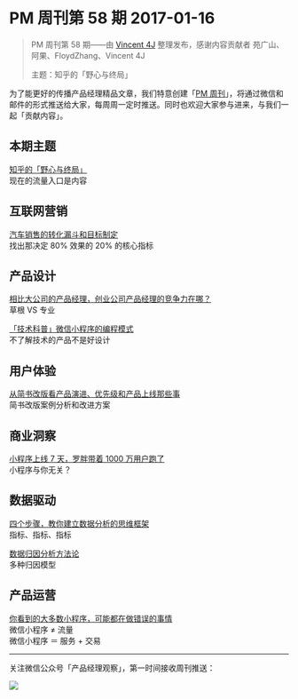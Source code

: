 # PM 周刊第 58 期 2017-01-16

> PM 周刊第 58 期——由 [Vincent 4J](http://pmweekly.com/contributors#vincent4j) 整理发布，感谢内容贡献者 苑广山、阿果、FloydZhang、Vincent 4J
> 
> 主题：知乎的「野心与终局」  

为了能更好的传播产品经理精品文章，我们特意创建「[PM 周刊](http://pmweekly.com/)」，将通过微信和邮件的形式推送给大家，每周周一定时推送。同时也欢迎大家参与进来，与我们一起「贡献内容」。    

## 本期主题  

[知乎的「野心与终局」](https://zhuanlan.zhihu.com/p/24894796)   
现在的流量入口是内容   

## 互联网营销 

[汽车销售的转化漏斗和目标制定](https://zhuanlan.zhihu.com/p/24553024)   
找出那决定 80% 效果的 20% 的核心指标    

## 产品设计   

[相比大公司的产品经理，创业公司产品经理的竞争力在哪？](https://mp.weixin.qq.com/s?__biz=MzIyNTQ0OTUyNQ==&mid=2247484784&idx=1&sn=89be29d3cf91a6a471e450eea91b20c8&chksm=e87ec62adf094f3c2de68196252e272b7731f49f009bfd5a92c5ff8318a0657236d4f9a34d9f&mpshare=1&scene=1&srcid=0111gOg77ODOvluY5EExPXhx&key=e046222298c29336d3b40cbb706428dbf724860e09030c56515acb67c769dc65f2f4d7c5be80ebf0feab7a81c40c0f9f774ee9769ef8fb984f45786406e3f84efe9905a4c3638f6203766300dfb92a5b&ascene=0&uin=NDgwNzA1&devicetype=iMac+MacBookPro11%2C1+OSX+OSX+10.12.2+build(16C67)&version=12010210&nettype=WIFI&fontScale=100&pass_ticket=FWHpNG7tCZSmJdPO5EzuknWfBAteQYmSdisyNRsPQJk%3D)   
草根 VS 专业    

[「技术科普」微信小程序的编程模式](https://mp.weixin.qq.com/s?__biz=MjM5MjAwODM4MA==&mid=2650687978&idx=1&sn=ab97b40c095a19c9c6e6e44f27627500&chksm=bea6383989d1b12f411c1abcf82b753d4728aa1d0aa8cd452033691b26b9c6b986bd034523f8&mpshare=1&scene=1&srcid=0110eF5Oq2T1qQ2InhcSyGbd&key=8629130b12a99a7297b4ff437e0696b882f1dd552bf15b8a1713d1e0a58e0786bea62c97d33d4a3afec5ab561bdad7e14a213ab45853c6e2d0ad19ec69f48bc71a6c86c3e0e02c14ed774dcfcd23a3eb&ascene=0&uin=NDgwNzA1&devicetype=iMac+MacBookPro11%2C1+OSX+OSX+10.12.2+build(16C67)&version=12010210&nettype=WIFI&fontScale=100&pass_ticket=FWHpNG7tCZSmJdPO5EzuknWfBAteQYmSdisyNRsPQJk%3D)   
不了解技术的产品不是好设计   

## 用户体验

[从简书改版看产品演进、优先级和产品上线那些事](http://www.jianshu.com/p/411d12b34429)   
简书改版案例分析和改进方案   

## 商业洞察   

[小程序上线 7 天，罗胖带着 1000 万用户跑了](http://www.toutiao.com/i6376049442067317249/?tt_from=weixin&utm_campaign=client_share&from=groupmessage&app=news_article&utm_source=weixin&isappinstalled=1&iid=7277291024&utm_medium=toutiao_ios&wxshare_count=2&pbid=40352708927)    
小程序与你无关？    

## 数据驱动

[四个步骤，教你建立数据分析的思维框架](https://mp.weixin.qq.com/s?__biz=MjM5OTEwNjI2MA==&mid=2651733331&idx=3&sn=3b1d2d6dd22cf4be4ff525097bfb992e&chksm=bd3a1ee88a4d97fe458df8441b50512d2be3d594abafbce925ce9ffeb3c10d7023b4db4b9453&scene=0&key=bd544baaaf322af591ebc25a0452c16a4b6bc0970469b58f34a37885b8438d49429cbc8ad53d804bda6860ecfaa5fc84c9b1a1b6f924e723c0b2c276d925cd90347eabef58ef428e407a7b82d3203d78&ascene=0&uin=NDgwNzA1&devicetype=iMac+MacBookPro11%2C1+OSX+OSX+10.12.2+build(16C67)&version=12010210&nettype=WIFI&fontScale=100&pass_ticket=FWHpNG7tCZSmJdPO5EzuknWfBAteQYmSdisyNRsPQJk%3D)       
指标、指标、指标     

[数据归因分析方法论](https://mp.weixin.qq.com/s?__biz=MzI3MDUyNjM2Ng==&mid=2247484262&idx=1&sn=2fb285345744461c4cfcdfd498ac530c&chksm=eacef197ddb9788160ccc2ece83da86e787fd38e87f730bebb0ed5b8f9571288050eeba00821&scene=0&key=a4a4b4b1ab1c6094b659e6e45c73aea52fbe61db9b71dd4e8fb724c5ae2d1292a8e9d3b034d766f0ee788f53c1b0c8ea9d5b0dbb54c3fc62b6f4cea30e6652fe3475605e8ed9dc49098530674aee4c30&ascene=0&uin=NDgwNzA1&devicetype=iMac+MacBookPro11%2C1+OSX+OSX+10.12.2+build(16C67)&version=12010210&nettype=WIFI&fontScale=100&pass_ticket=FWHpNG7tCZSmJdPO5EzuknWfBAteQYmSdisyNRsPQJk%3D)    
多种归因模型   

## 产品运营

[你看到的大多数小程序，可能都在做错误的事情](https://mp.weixin.qq.com/s?__biz=MjM5NDUyOTAwOA==&mid=2652914751&idx=1&sn=d14ba034872872439702daa39a7bc558&chksm=bd528fa08a2506b6f23cb129580a9a5ad405cf267d74078ed539d1a6318092bd4b6e90fe5935&mpshare=1&scene=1&srcid=0116wgllXSNYLYVdf5CHQDn5&key=a5e15611f72562f2017b6f57ef263767681fc190364f2039830f2a1a937d9a616ca54e55928c1311ff00965d9ec2595f480f42f666a123aa251a66d98c336422c6b9cef1474b9738e431456dc69a84eb&ascene=0&uin=NDgwNzA1&devicetype=iMac+MacBookPro11%2C1+OSX+OSX+10.12.2+build(16C67)&version=12010210&nettype=WIFI&fontScale=100&pass_ticket=FWHpNG7tCZSmJdPO5EzuknWfBAteQYmSdisyNRsPQJk%3D)   
微信小程序 ≠ 流量      
微信小程序 ＝ 服务 + 交易   

  
---
关注微信公众号「产品经理观察」，第一时间接收周刊推送：          
  
![](http://com-4jplus-temp.qiniudn.com/pmweekly-weixin.jpg)   